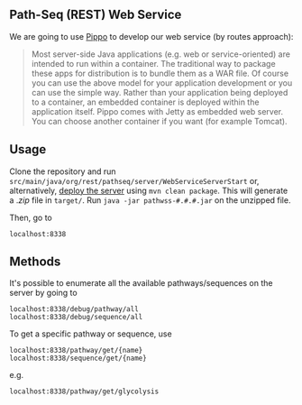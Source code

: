 ## Path-Seq (REST) Web Service

We are going to use [Pippo](http://www.pippo.ro/doc/server.html) to develop our web service (by routes approach):

> Most server-side Java applications (e.g. web or service-oriented) are intended to run within a container. The traditional way to package these apps for distribution is to bundle them as a WAR file. Of course you can use the above model for your application development or you can use the simple way. Rather than your application being deployed to a container, an embedded container is deployed within the application itself. Pippo comes with Jetty as embedded web server. You can choose another container if you want (for example Tomcat).

## Usage

Clone the repository and run `src/main/java/org/rest/pathseq/server/WebServiceServerStart` or, alternatively, [deploy the server](http://www.pippo.ro/doc/deployment.html) using `mvn clean package`.
This will generate a ._zip_ file in `target/`. Run `java -jar pathwss-#.#.#.jar` on the unzipped file.

Then, go to
```
localhost:8338
```

## Methods

It's possible to enumerate all the available pathways/sequences on the server by going to

```
localhost:8338/debug/pathway/all
localhost:8338/debug/sequence/all
```

To get a specific pathway or sequence, use

```
localhost:8338/pathway/get/{name}
localhost:8338/sequence/get/{name}
```

e.g.

```
localhost:8338/pathway/get/glycolysis
```
